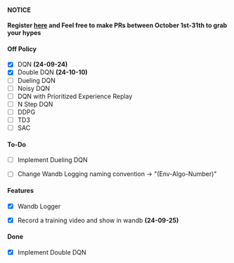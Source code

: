 #### NOTICE
<b>Register [here](https://hacktoberfest.com/) and Feel free to make PRs between October 1st-31th to grab your hypes</b>

#### Off Policy
- [x] DQN **(24-09-24)**
- [x] Double DQN **(24-10-10)**
- [ ] Dueling DQN
- [ ] Noisy DQN
- [ ] DQN with Prioritized Experience Replay
- [ ] N Step DQN
- [ ] DDPG
- [ ] TD3
- [ ] SAC

#### To-Do
- [ ] Implement Dueling DQN
- [ ] Change Wandb Logging naming convention -> "(Env-Algo-Number)"



#### Features
- [x] Wandb Logger
- [x] Record a training video and show in wandb **(24-09-25)**


#### Done
- [X] Implement Double DQN
